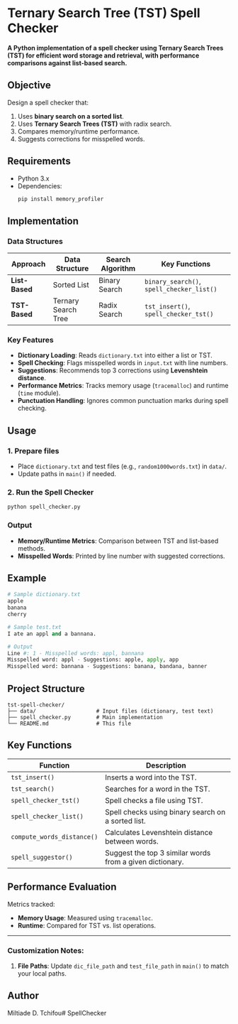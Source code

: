 # Ternary Search Tree (TST) Spell Checker  
**A Python implementation of a spell checker using Ternary Search Trees (TST) for efficient word storage and retrieval, with performance comparisons against list-based search.**

##  Objective  
Design a spell checker that:  
1. Uses **binary search on a sorted list**.  
2. Uses **Ternary Search Trees (TST)** with radix search.  
3. Compares memory/runtime performance.  
4. Suggests corrections for misspelled words.  
 

## Requirements  
- Python 3.x  
- Dependencies:  
  ```bash
  pip install memory_profiler

  ```
  
##  Implementation  

###  Data Structures  
| **Approach**       | **Data Structure** | **Search Algorithm**  | **Key Functions**                     |  
|--------------------|--------------------|-----------------------|---------------------------------------|  
| **List-Based**     | Sorted List        | Binary Search         | `binary_search()`, `spell_checker_list()` |  
| **TST-Based**      | Ternary Search Tree| Radix Search          | `tst_insert()`, `spell_checker_tst()` |  

###  Key Features  
- **Dictionary Loading**: Reads `dictionary.txt` into either a list or TST.  
- **Spell Checking**: Flags misspelled words in `input.txt` with line numbers.  
- **Suggestions**: Recommends top 3 corrections using **Levenshtein distance**.  
- **Performance Metrics**: Tracks memory usage (`tracemalloc`) and runtime (`time` module).  
- **Punctuation Handling**: Ignores common punctuation marks during spell checking. 


## Usage  

### 1. Prepare files  
   - Place `dictionary.txt` and test files (e.g., `random1000words.txt`) in `data/`.  
   - Update paths in `main()` if needed.   

### 2. Run the Spell Checker  
```bash
python spell_checker.py
```

### Output  
- **Memory/Runtime Metrics**: Comparison between TST and list-based methods.  
- **Misspelled Words**: Printed by line number with suggested corrections.  

## Example  
```python
# Sample dictionary.txt
apple
banana
cherry

# Sample test.txt
I ate an appl and a bannana.

# Output
Line #: 1 - Misspelled words: appl, bannana
Misspelled word: appl - Suggestions: apple, apply, app
Misspelled word: bannana - Suggestions: banana, bandana, banner
```

## Project Structure  
```
tst-spell-checker/
├── data/                   # Input files (dictionary, test text)
├── spell_checker.py        # Main implementation
└── README.md               # This file
```

## Key Functions  
| Function | Description |
|----------|-------------|
| `tst_insert()` | Inserts a word into the TST. |
| `tst_search()` | Searches for a word in the TST. |
| `spell_checker_tst()` | Spell checks a file using TST. |
| `spell_checker_list()` | Spell checks using binary search on a sorted list. |
| `compute_words_distance()` | Calculates Levenshtein distance between words. |
| `spell_suggestor()` | Suggest the top 3 similar words from a given dictionary. |

## Performance Evaluation  
Metrics tracked:  
- **Memory Usage**: Measured using `tracemalloc`.  
- **Runtime**: Compared for TST vs. list operations.  

---

### Customization Notes:  
1. **File Paths**: Update `dic_file_path` and `test_file_path` in `main()` to match your local paths.  
  

##  Author

Miltiade D. Tchifou#   S p e l l C h e c k e r  
 